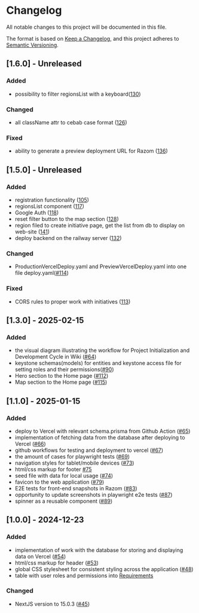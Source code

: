 # Changelog

All notable changes to this project will be documented in this file.

The format is based on [Keep a Changelog](https://keepachangelog.com/en/1.1.0/),
and this project adheres to [Semantic Versioning](https://semver.org/spec/v2.0.0.html).

## [1.6.0] - Unreleased

### Added

- possibility to filter regionsList with a keyboard([130](https://github.com/boarlabsxyz/razom/pull/130))

### Changed

- all className attr to cebab case format ([126](https://github.com/boarlabsxyz/razom/pull/126))

### Fixed

- ability to generate a preview deployment URL for Razom ([136](https://github.com/boarlabsxyz/razom/pull/136))

## [1.5.0] - Unreleased

### Added

- registration functionality ([105](https://github.com/boarlabsxyz/razom/pull/105))
- regionsList component ([117](https://github.com/boarlabsxyz/razom/pull/117))
- Google Auth ([118](https://github.com/boarlabsxyz/razom/pull/118))
- reset filter button to the map section ([128](https://github.com/boarlabsxyz/razom/pull/128))
- region filed to create initiative page, get the list from db to display on web-site ([141](https://github.com/boarlabsxyz/razom/pull/141))
- deploy backend on the railway server ([132](https://github.com/boarlabsxyz/razom/pull/132))

### Changed

- ProductionVercelDeploy.yaml and PreviewVercelDeploy.yaml into one file deploy.yaml([#114](https://github.com/boarlabsxyz/razom/pull/114))

### Fixed

- CORS rules to proper work with initiatives ([113](https://github.com/boarlabsxyz/razom/pull/113))

## [1.3.0] - 2025-02-15

### Added

- the visual diagram illustrating the workflow for Project Initialization and Development Cycle in Wiki ([#64](https://github.com/boarlabsxyz/razom/issues/64))
- keystone schemas(models) for entities and keystone access file for setting roles and their permissions([#90](https://github.com/boarlabsxyz/razom/pull/90))
- Hero section to the Home page ([#112](https://github.com/boarlabsxyz/razom/pull/112))
- Map section to the Home page ([#115](https://github.com/boarlabsxyz/razom/pull/115))

## [1.1.0] - 2025-01-15

### Added

- deploy to Vercel with relevant schema.prisma from Github Action ([#65](https://github.com/boarlabsxyz/razom/pull/65))
- implementation of fetching data from the database after deploying to Vercel ([#66](https://github.com/boarlabsxyz/razom/pull/66))
- github workflows for testing and deployment to vercel ([#67](https://github.com/boarlabsxyz/razom/pull/67))
- the amount of cases for playwright tests ([#69](https://github.com/boarlabsxyz/razom/pull/69))
- navigation styles for tablet/mobile devices ([#73](https://github.com/boarlabsxyz/razom/pull/73))
- html/css markup for footer [#75](https://github.com/boarlabsxyz/razom/pull/75)
- seed file with data for local usage ([#74](https://github.com/boarlabsxyz/razom/pull/74))
- favicon to the web application ([#79](https://github.com/boarlabsxyz/razom/pull/79))
- E2E tests for front-end snapshots in Razom ([#83](https://github.com/boarlabsxyz/razom/pull/83))
- opportunity to update screenshots in playwright e2e tests ([#87](https://github.com/boarlabsxyz/razom/pull/87))
- spinner as a reusable component ([#89](https://github.com/boarlabsxyz/razom/pull/89))

## [1.0.0] - 2024-12-23

### Added

- implementation of work with the database for storing and displaying data on Vercel ([#54](https://github.com/boarlabsxyz/razom/pull/54))
- html/css markup for header ([#53](https://github.com/boarlabsxyz/razom/pull/53))
- global CSS stylesheet for consistent styling across the application ([#48](https://github.com/boarlabsxyz/razom/pull/48))
- table with user roles and permissions into [Requirements](https://github.com/boarlabsxyz/razom/wiki/Requirements)

### Changed

- NextJS version to 15.0.3 ([#45](https://github.com/boarlabsxyz/razom/pull/45))
